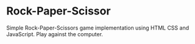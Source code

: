 # Rock-Paper-Scissor
Simple Rock-Paper-Scissors game implementation using HTML CSS and JavaScript. Play against the computer.
